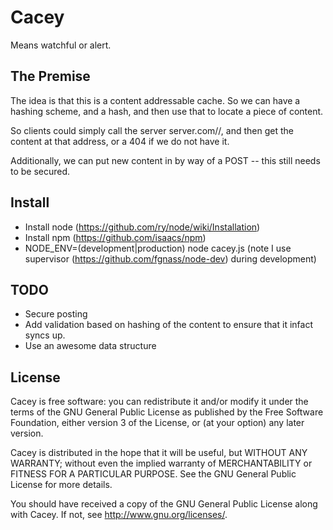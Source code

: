 # Cacey

Means watchful or alert.

## The Premise

The idea is that this is a content addressable cache. So we can have a hashing scheme, and a hash, and then use that to locate a piece of content.

So clients could simply call the server server.com/<hashing scheme>/<base64 encoded hash>, and then get the content at that address, or a 404 if we do not have it.

Additionally, we can put new content in by way of a POST -- this still needs to be secured.

## Install

* Install node (https://github.com/ry/node/wiki/Installation)
* Install npm (https://github.com/isaacs/npm)
* NODE_ENV=(development|production) node cacey.js (note I use supervisor (https://github.com/fgnass/node-dev) during development)

## TODO

* Secure posting
* Add validation based on hashing of the content to ensure that it infact syncs up.
* Use an awesome data structure

## License

Cacey is free software: you can redistribute it and/or modify it under the terms of the GNU General Public License as published by the Free Software Foundation, either version 3 of the License, or (at your option) any later version.
  
Cacey is distributed in the hope that it will be useful, but WITHOUT ANY WARRANTY; without even the implied warranty of MERCHANTABILITY or FITNESS FOR A PARTICULAR PURPOSE. See the GNU General Public License for more details.
  
You should have received a copy of the GNU General Public License along with Cacey. If not, see http://www.gnu.org/licenses/.